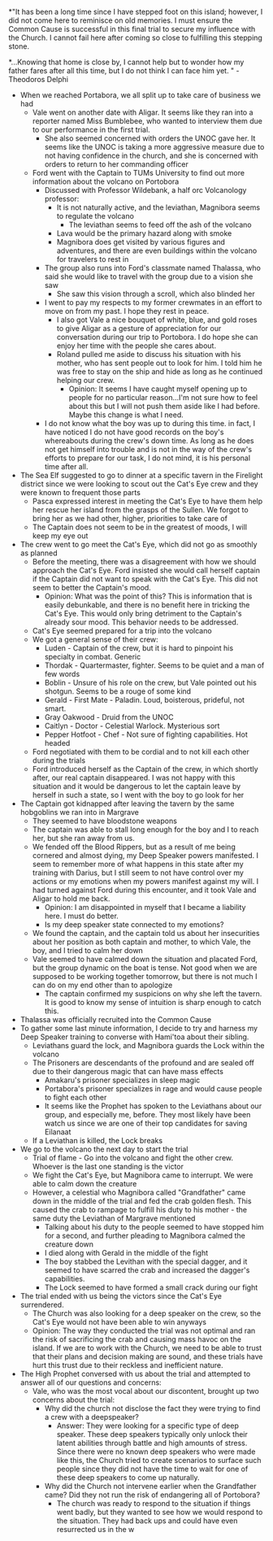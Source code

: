 *"It has been a long time since I have stepped foot on this island; however, I did not come here to reminisce on old memories. I must ensure the Common Cause is successful in this final trial to secure my influence with the Church. I cannot fail here after coming so close to fulfilling this stepping stone. 

*...Knowing that home is close by, I cannot help but to wonder how my father fares after all this time, but I do not think I can face him yet. " - Theodoros Delphi

- When we reached Portabora, we all split up to take care of business we had
	- Vale went on another date with Aligar. It seems like they ran into a reporter named Miss Bumblebee, who wanted to interview them due to our performance in the first trial. 
		- She also seemed concerned with orders the UNOC gave her. It seems like the UNOC is taking a more aggressive measure due to not having confidence in the church, and she is concerned with orders to return to her commanding officer
	- Ford went with the Captain to TUMs University to find out more information about the volcano on Portobora
		- Discussed with Professor Wildebank, a half orc Volcanology professor:
			- It is not naturally active, and the leviathan, Magnibora seems to regulate the volcano
				- The leviathan seems to feed off the ash of the volcano
			- Lava would be the primary hazard along with smoke
			- Magnibora does get visited by various figures and adventures, and there are even buildings within the volcano for travelers to rest in
		- The group also runs into Ford's classmate named Thalassa, who said she would like to travel with the group due to a vision she saw 
			- She saw this vision through a scroll, which also blinded her
		- I went to pay my respects to my former crewmates in an effort to move on from my past. I hope they rest in peace.
			- I also got Vale  a nice bouquet of white, blue, and gold roses to give Aligar as a gesture of appreciation for our conversation during our trip to Portobora. I do hope she can enjoy her time with the people she cares about. 
			- Roland pulled me aside to discuss his situation with his mother, who has sent people out to look for him. I told him he was free to stay on the ship and hide as long as he continued helping our crew. 
				- Opinion: It seems I have caught myself opening up to people for no particular reason...I'm not sure how to feel about this but I will not push them aside like I had before. Maybe this change is what I need.
		- I do not know what the boy was up to during this time. in fact, I have noticed I do not have good records on the boy's whereabouts during the crew's down time. As long as he does not get himself into trouble and is not in the way of the crew's efforts to prepare for our task, I do not mind, it is his personal time after all. 
- The Sea Elf suggested to go to dinner at a specific tavern in the Firelight district since we were looking to scout out the Cat's Eye crew and they were known to frequent those parts
	- Pasca expressed interest in meeting the Cat's Eye to have them help her rescue her island from the grasps of the Sullen. We forgot to bring her as we had other, higher, priorities to take care of
	- The Captain does not seem to be in the greatest of moods, I will keep my eye out
- The crew went to go meet the Cat's Eye, which did not go as smoothly as planned
	- Before the meeting, there was a disagreement with how we should approach the Cat's Eye. Ford insisted she would call herself captain if the Captain did not want to speak with the Cat's Eye. This did not seem to better the Captain's mood. 
		- Opinion: What was the point of this? This is information that is easily debunkable, and there is no benefit here in tricking the Cat's Eye. This would only bring detriment to the Captain's already sour mood. This behavior needs to be addressed. 
	- Cat's Eye seemed prepared for a trip into the volcano
	- We got a general sense of their crew:
		- Luden - Captain of the crew, but it is hard to pinpoint his specialty in combat. Generic
		- Thordak - Quartermaster, fighter. Seems to be quiet and a man of few words
		- Boblin - Unsure of his role on the crew, but Vale pointed out his shotgun. Seems to be a rouge of some kind
		- Gerald - First Mate - Paladin. Loud, boisterous, prideful, not smart.
		- Gray Oakwood - Druid from the UNOC
		- Caitlyn - Doctor - Celestial Warlock. Mysterious sort
		- Pepper Hotfoot - Chef - Not sure of fighting capabilities. Hot headed
	- Ford negotiated with them to be cordial and to not kill each other during the trials
	- Ford introduced herself as the Captain of the crew, in which shortly after, our real captain disappeared. I was not happy with this situation and it would be dangerous to let the captain leave by herself in such a state, so I went with the boy to go look for her
- The Captain got kidnapped after leaving the tavern by the same hobgoblins we ran into in Margrave
	- They seemed to have bloodstone weapons
	- The captain was able to stall long enough for the boy and I to reach her, but she ran away from us.
	- We fended off the Blood Rippers, but as a result of me being cornered and almost dying, my Deep Speaker powers manifested. I seem to remember more of what happens in this state after my training with Darius, but I still seem to not have control over my actions or my emotions when my powers manifest against my will. I had turned against Ford during this encounter, and it took Vale and Aligar to hold me back. 
		- Opinion: I am disappointed in myself that I became a liability here. I must do better.
		- Is my deep speaker state connected to my emotions?
	- We found the captain, and the captain told us about her insecurities about her position as both captain and mother, to which Vale, the boy, and I tried to calm her down
	- Vale seemed to have calmed down the situation and placated Ford, but the group dynamic on the boat is tense. Not good when we are supposed to be working together tomorrow, but there is not much I can do on my end other than to apologize
		- The captain confirmed my suspicions on why she left the tavern. It is good to know my sense of intuition is sharp enough to catch this.  
- Thalassa was officially recruited into the Common Cause
- To gather some last minute information, I decide to try and harness my Deep Speaker training to converse with Hami'toa about their sibling. 
	- Leviathans guard the lock, and Magnibora guards the Lock within the volcano
	- The Prisoners are descendants of the profound and are sealed off due to their dangerous magic that can have mass effects
		- Amakaru's prisoner specializes in sleep magic
		- Portabora's prisoner specializes in rage and would cause people to fight each other
		- It seems like the Prophet has spoken to the Leviathans about our group, and especially me, before. They most likely have been watch us since we are one of their top candidates for saving Eilanaat
	- If a Leviathan is killed, the Lock breaks
- We go to the volcano the next day to start the trial
	- Trial of flame - Go into the volcano and fight the other crew. Whoever is the last one standing is the victor
	- We fight the Cat's Eye, but Magnibora came to interrupt. We were able to calm down the creature
	- However, a celestial who Magnibora called "Grandfather" came down in the middle of the trial and fed the crab golden flesh. This caused the crab to rampage to fulfill his duty to his mother - the same duty the Leviathan of Margrave mentioned
		- Talking about his duty to the people seemed to have stopped him for a second, and further pleading to Magnibora calmed the creature down
		- I died along with Gerald in the middle of the fight
		- The boy stabbed the Levithan with the special dagger, and it seemed to have scarred the crab and increased the dagger's capabilities.
		- The Lock seemed to have formed a small crack during our fight
- The trial ended with us being the victors since the Cat's Eye surrendered.
	- The Church was also looking for a deep speaker on the crew, so the Cat's Eye would not have been able to win anyways
	- Opinion: The way they conducted the trial was not optimal and ran the risk of sacrificing the crab and causing mass havoc on the island. If we are to work with the Church, we need to be able to trust that their plans and decision making are sound, and these trials have hurt this trust due to their reckless and inefficient nature. 
- The High Prophet conversed with us about the trial and attempted to answer all of our questions and concerns:
	- Vale, who was the most vocal about our discontent, brought up two concerns about the trial:
		- Why did the church not disclose the fact they were trying to find a crew with a deepspeaker?
			- Answer: They were looking for a specific type of deep speaker. These deep speakers typically only unlock their latent abilities through battle and high amounts of stress. Since there were no known deep speakers who were made like this, the Church tried to create scenarios to surface such people since they did not have the time to wait for one of these deep speakers to come up naturally. 
		- Why did the Church not intervene earlier when the Grandfather came? Did they not run the risk of endangering all of Portobora?
			- The church was ready to respond to the situation if things went badly, but they wanted to see how we would respond to the situation. They had back ups and could have even resurrected us in the w